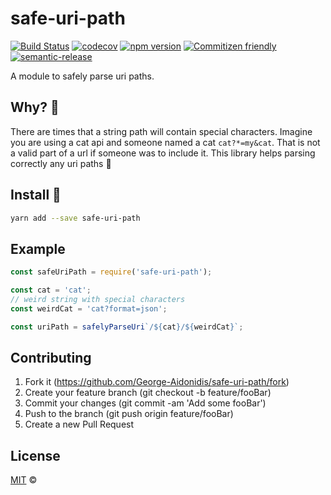 # safe-uri-path

[![Build Status](https://travis-ci.org/george-aidonidis/safe-uri-path.svg?branch=master)](https://travis-ci.org/george-aidonidis/safe-uri-path) [![codecov](https://codecov.io/gh/george-aidonidis/safe-uri-path/badge.svg?branch=master)](https://codecov.io/gh/George-Aidonidis/safe-uri-path?branch=master) [![npm version](https://badge.fury.io/js/safe-uri-path.svg)](https://badge.fury.io/js/safe-uri-path) [![Commitizen friendly](https://img.shields.io/badge/commitizen-friendly-brightgreen.svg)](http://commitizen.github.io/cz-cli/) [![semantic-release](https://img.shields.io/badge/%20%20%F0%9F%93%A6%F0%9F%9A%80-semantic--release-e10079.svg)](https://github.com/semantic-release/semantic-release)

A module to safely parse uri paths.

## Why? :thinking:

There are times that a string path will contain special characters. Imagine you are using a cat api and someone named a cat `cat?*=my&cat`. That is not a valid part of a url if someone was to include it. This library helps parsing correctly any uri paths :tada:

## Install :metal:

```bash
yarn add --save safe-uri-path
```

## Example

```javascript
const safeUriPath = require('safe-uri-path');

const cat = 'cat';
// weird string with special characters
const weirdCat = 'cat?format=json';

const uriPath = safelyParseUri`/${cat}/${weirdCat}`;
```

## Contributing

1. Fork it (<https://github.com/George-Aidonidis/safe-uri-path/fork>)
2. Create your feature branch (git checkout -b feature/fooBar)
3. Commit your changes (git commit -am 'Add some fooBar')
4. Push to the branch (git push origin feature/fooBar)
5. Create a new Pull Request

## License

[MIT](./license) ©
